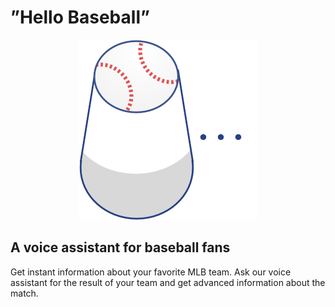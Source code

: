 # ”Hello Baseball”

<p align="center">
  <img src="logos/hello-baseball.png"/>
</p>

## A voice assistant for baseball fans

Get instant information about your favorite MLB team.
Ask our voice assistant for the result of your team and get advanced information about the match.

